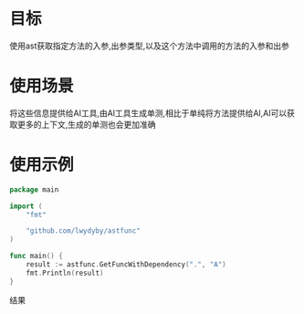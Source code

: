 # 目标
使用ast获取指定方法的入参,出参类型,以及这个方法中调用的方法的入参和出参

# 使用场景
将这些信息提供给AI工具,由AI工具生成单测,相比于单纯将方法提供给AI,AI可以获取更多的上下文,生成的单测也会更加准确

# 使用示例

```go
package main

import (
	"fmt"

	"github.com/lwydyby/astfunc"
)

func main() {
	result := astfunc.GetFuncWithDependency(".", "A")
	fmt.Println(result)
}
```

结果

```go

```